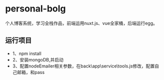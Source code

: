 # personal-bolg
个人博客系统，学习全栈作品，前端运用nuxt.js、vue全家桶，后端运行egg。

## 运行项目
* 1、npm install 
* 2、安装mongoDB,并启动
* 3、配置nodeEmailer相关参数，在back\app\service\tools.js修改，配置自己邮箱，和pass
